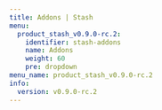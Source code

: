 ```yaml
---
title: Addons | Stash
menu:
  product_stash_v0.9.0-rc.2:
    identifier: stash-addons
    name: Addons
    weight: 60
    pre: dropdown
menu_name: product_stash_v0.9.0-rc.2
info:
  version: v0.9.0-rc.2
---
```


